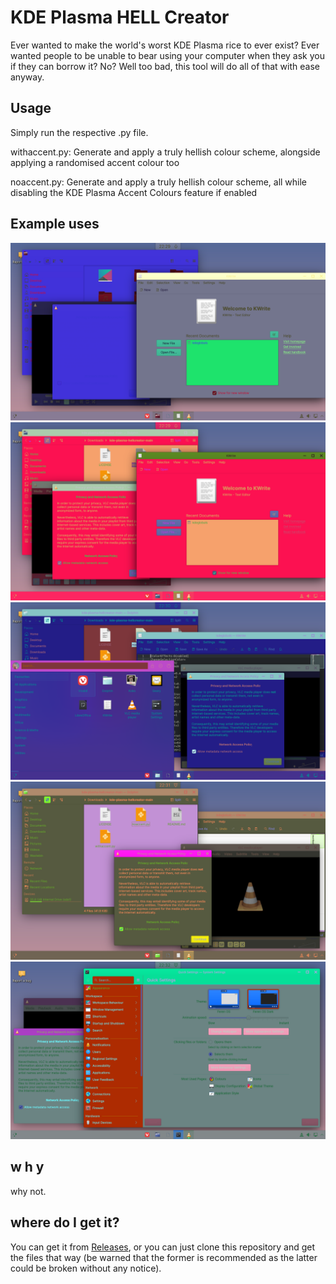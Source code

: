 # KDE Plasma HELL Creator
Ever wanted to make the world's worst KDE Plasma rice to ever exist? Ever wanted people to be unable to bear using your computer when they ask you if they can borrow it? No? Well too bad, this tool will do all of that with ease anyway.

## Usage

Simply run the respective .py file.

withaccent.py: Generate and apply a truly hellish colour scheme, alongside applying a randomised accent colour too

noaccent.py: Generate and apply a truly hellish colour scheme, all while disabling the KDE Plasma Accent Colours feature if enabled

## Example uses

![Preview 1, eminating the man behind the slaughter and Windows Me Year of Luigi Edition energy](https://github.com/dominichayesferen/kde-plasma-hellcreator/raw/main/preview/1.png)
![Preview 2, also known as R E D .](https://github.com/dominichayesferen/kde-plasma-hellcreator/raw/main/preview/2.png)
![Preview 3, with a very human design](https://github.com/dominichayesferen/kde-plasma-hellcreator/raw/main/preview/3.png)
![Preview 4, which looks a suspicious lot like poop ngl](https://github.com/dominichayesferen/kde-plasma-hellcreator/raw/main/preview/4.png)
![Preview 5, and I don't even know how to describe this one](https://github.com/dominichayesferen/kde-plasma-hellcreator/raw/main/preview/5.png)

## w h y

why not.

## where do I get it?

You can get it from <a href="https://github.com/dominichayesferen/kde-plasma-hellcreator/releases/latest">Releases</a>, or you can just clone this repository and get the files that way (be warned that the former is recommended as the latter could be broken without any notice).
